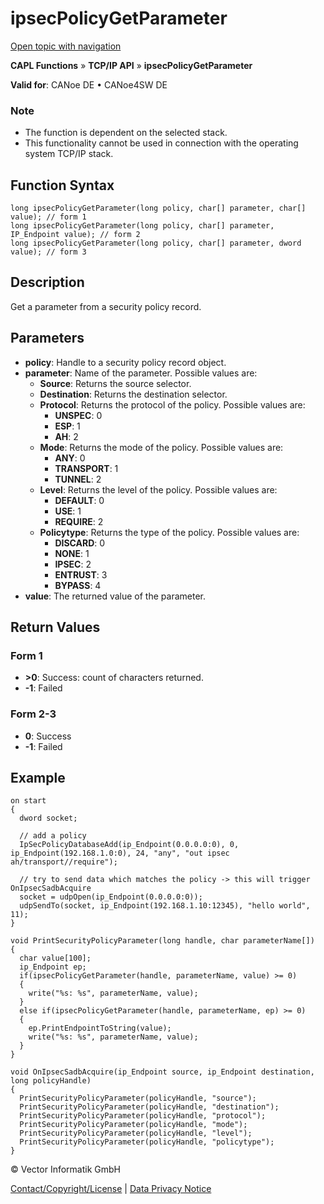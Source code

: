 # ipsecPolicyGetParameter

[Open topic with navigation](../../../../../CANoeDEFamily.htm#Topics/CAPLFunctions/TCPIPAPI/Functions/CAPLfunctionIpsecPolicyGetParameter.md)

**CAPL Functions** » **TCP/IP API** » **ipsecPolicyGetParameter**

**Valid for**: CANoe DE • CANoe4SW DE

### Note
- The function is dependent on the selected stack.
- This functionality cannot be used in connection with the operating system TCP/IP stack.

## Function Syntax

```plaintext
long ipsecPolicyGetParameter(long policy, char[] parameter, char[] value); // form 1
long ipsecPolicyGetParameter(long policy, char[] parameter, IP_Endpoint value); // form 2
long ipsecPolicyGetParameter(long policy, char[] parameter, dword value); // form 3
```

## Description

Get a parameter from a security policy record.

## Parameters

- **policy**: Handle to a security policy record object.
- **parameter**: Name of the parameter. Possible values are:
  - **Source**: Returns the source selector.
  - **Destination**: Returns the destination selector.
  - **Protocol**: Returns the protocol of the policy. Possible values are:
    - **UNSPEC**: 0
    - **ESP**: 1
    - **AH**: 2
  - **Mode**: Returns the mode of the policy. Possible values are:
    - **ANY**: 0
    - **TRANSPORT**: 1
    - **TUNNEL**: 2
  - **Level**: Returns the level of the policy. Possible values are:
    - **DEFAULT**: 0
    - **USE**: 1
    - **REQUIRE**: 2
  - **Policytype**: Returns the type of the policy. Possible values are:
    - **DISCARD**: 0
    - **NONE**: 1
    - **IPSEC**: 2
    - **ENTRUST**: 3
    - **BYPASS**: 4
- **value**: The returned value of the parameter.

## Return Values

### Form 1

- **>0**: Success: count of characters returned.
- **-1**: Failed

### Form 2-3

- **0**: Success
- **-1**: Failed

## Example

```plaintext
on start
{
  dword socket;

  // add a policy
  IpSecPolicyDatabaseAdd(ip_Endpoint(0.0.0.0:0), 0, ip_Endpoint(192.168.1.0:0), 24, "any", "out ipsec ah/transport//require");

  // try to send data which matches the policy -> this will trigger OnIpsecSadbAcquire
  socket = udpOpen(ip_Endpoint(0.0.0.0:0));
  udpSendTo(socket, ip_Endpoint(192.168.1.10:12345), "hello world", 11);
}

void PrintSecurityPolicyParameter(long handle, char parameterName[])
{
  char value[100];
  ip_Endpoint ep;
  if(ipsecPolicyGetParameter(handle, parameterName, value) >= 0)
  {
    write("%s: %s", parameterName, value);
  }
  else if(ipsecPolicyGetParameter(handle, parameterName, ep) >= 0)
  {
    ep.PrintEndpointToString(value);
    write("%s: %s", parameterName, value);
  }
}

void OnIpsecSadbAcquire(ip_Endpoint source, ip_Endpoint destination, long policyHandle)
{
  PrintSecurityPolicyParameter(policyHandle, "source");
  PrintSecurityPolicyParameter(policyHandle, "destination");
  PrintSecurityPolicyParameter(policyHandle, "protocol");
  PrintSecurityPolicyParameter(policyHandle, "mode");
  PrintSecurityPolicyParameter(policyHandle, "level");
  PrintSecurityPolicyParameter(policyHandle, "policytype");
}
```

© Vector Informatik GmbH

[Contact/Copyright/License](../../../Shared/ContactCopyrightLicense.md) | [Data Privacy Notice](https://www.vector.com/int/en/company/get-info/privacy-policy/)